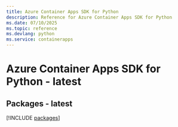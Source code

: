 ```yaml
---
title: Azure Container Apps SDK for Python
description: Reference for Azure Container Apps SDK for Python
ms.date: 07/10/2025
ms.topic: reference
ms.devlang: python
ms.service: containerapps
---
```

# Azure Container Apps SDK for Python - latest
## Packages - latest
[!INCLUDE [packages](container-apps-index.md)]